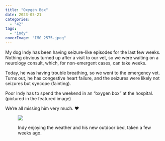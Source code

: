 ```yaml
---
title: "Oxygen Box"
date: 2023-05-21
categories: 
  - "42"
tags: 
  - "indy"
coverImage: "IMG_2575.jpeg"
---
```


My dog Indy has been having seizure-like episodes for the last few weeks. Nothing obvious turned up after a visit to our vet, so we were waiting on a neurology consult, which, for non-emergent cases, can take weeks.

Today, he was having trouble breathing, so we went to the emergency vet. Turns out, he has congestive heart failure, and the seizures were likely not seizures but syncope (fainting).

Poor Indy has to spend the weekend in an “oxygen box” at the hospital. (pictured in the featured image)

We’re all missing him very much. ❤️

<figure>

![](images/img_2368.jpg)

<figcaption>

Indy enjoying the weather and his new outdoor bed, taken a few weeks ago.

</figcaption>

</figure>
